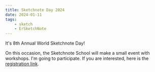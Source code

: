 ```yaml
---
title: Sketchnote Day 2024
date: 2024-01-11
tags:
    - sketch
    - ErSketchNote
---
```


It's 8th Annual World Sketchnote Day!

On this occasion, the Sketchnote School will make a small event with workshops. I'm going to participate. If you are interested, here is the [registration link](https://sketchnote.school/world-sketchnote-day/).
